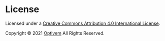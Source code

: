 # License

Licensed under a [Creative Commons Attribution 4.0 International License](http://creativecommons.org/licenses/by/4.0/).

Copyright © 2021 [Optivem](https://www.optivem.com/) All Rights Reserved.


